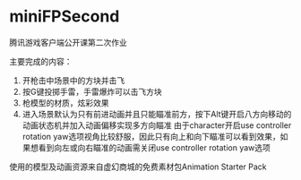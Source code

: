 # miniFPSecond
腾讯游戏客户端公开课第二次作业

主要完成的内容：
1. 开枪击中场景中的方块并击飞
2. 按G键投掷手雷，手雷爆炸可以击飞方块
3. 枪模型的材质，炫彩效果
4. 进入场景默认为只有前进动画并且只能瞄准前方，按下Alt键开启八方向移动的动画状态机并加入动画偏移实现多方向瞄准
  由于character开启use controller rotation yaw选项视角比较舒服，因此只有向上和向下瞄准可以看到效果，如果想看到向左或向右瞄准的动画需关闭use controller rotation yaw选项
  
使用的模型及动画资源来自虚幻商城的免费素材包Animation Starter Pack

  
